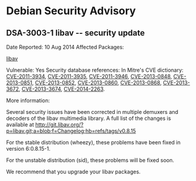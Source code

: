 
Debian Security Advisory
========================


DSA-3003-1 libav -- security update
-----------------------------------



Date Reported:
10 Aug 2014
Affected Packages:

[libav](https://packages.debian.org/src:libav)

Vulnerable:
Yes
Security database references:
In Mitre's CVE dictionary: [CVE-2011-3934](https://security-tracker.debian.org/tracker/CVE-2011-3934), [CVE-2011-3935](https://security-tracker.debian.org/tracker/CVE-2011-3935), [CVE-2011-3946](https://security-tracker.debian.org/tracker/CVE-2011-3946), [CVE-2013-0848](https://security-tracker.debian.org/tracker/CVE-2013-0848), [CVE-2013-0851](https://security-tracker.debian.org/tracker/CVE-2013-0851), [CVE-2013-0852](https://security-tracker.debian.org/tracker/CVE-2013-0852), [CVE-2013-0860](https://security-tracker.debian.org/tracker/CVE-2013-0860), [CVE-2013-0868](https://security-tracker.debian.org/tracker/CVE-2013-0868), [CVE-2013-3672](https://security-tracker.debian.org/tracker/CVE-2013-3672), [CVE-2013-3674](https://security-tracker.debian.org/tracker/CVE-2013-3674), [CVE-2014-2263](https://security-tracker.debian.org/tracker/CVE-2014-2263).  

More information:

Several security issues have been corrected in multiple demuxers and
decoders of the libav multimedia library. A full list of the changes is
available at
<http://git.libav.org/?p=libav.git;a=blob;f=Changelog;hb=refs/tags/v0.8.15>



For the stable distribution (wheezy), these problems have been fixed in
version 6:0.8.15-1.


For the unstable distribution (sid), these problems will be fixed soon.


We recommend that you upgrade your libav packages.





